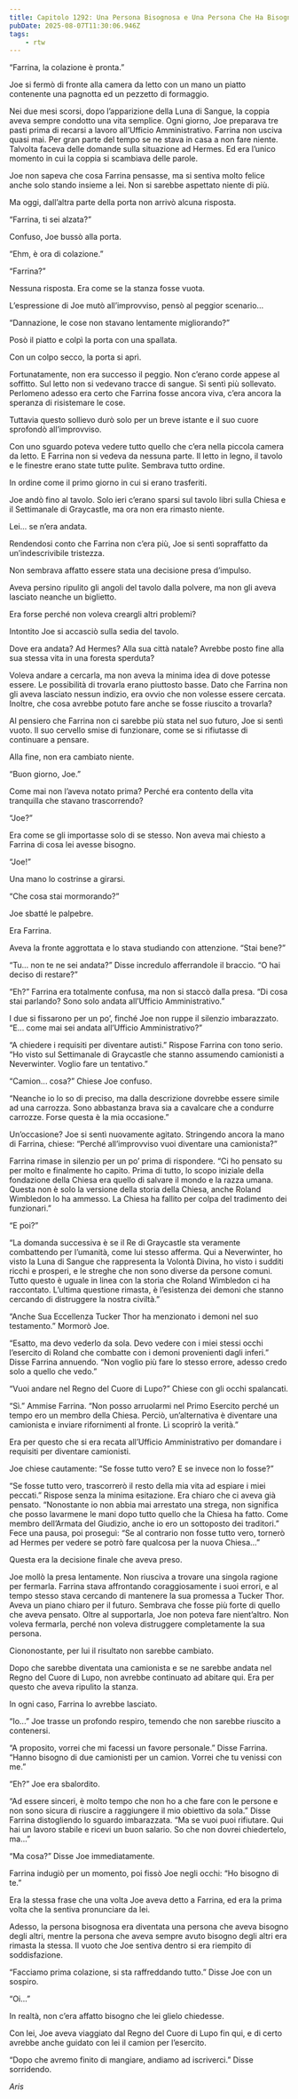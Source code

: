 ```yaml
---
title: Capitolo 1292: Una Persona Bisognosa e Una Persona Che Ha Bisogno
pubDate: 2025-08-07T11:30:06.946Z
tags:
    - rtw
---
```



“Farrina, la colazione è pronta.”


Joe si fermò di fronte alla camera da letto con un mano un piatto contenente una pagnotta ed un pezzetto di formaggio.


Nei due mesi scorsi, dopo l’apparizione della Luna di Sangue, la coppia aveva sempre condotto una vita semplice. Ogni giorno, Joe preparava tre pasti prima di recarsi a lavoro all’Ufficio Amministrativo. Farrina non usciva quasi mai. Per gran parte del tempo se ne stava in casa a non fare niente. Talvolta faceva delle domande sulla situazione ad Hermes. Ed era l’unico momento in cui la coppia si scambiava delle parole.


Joe non sapeva che cosa Farrina pensasse, ma si sentiva molto felice anche solo stando insieme a lei. Non si sarebbe aspettato niente di più.


Ma oggi, dall’altra parte della porta non arrivò alcuna risposta.


“Farrina, ti sei alzata?”


Confuso, Joe bussò alla porta.


“Ehm, è ora di colazione.”


“Farrina?”


Nessuna risposta. Era come se la stanza fosse vuota.


L’espressione di Joe mutò all’improvviso, pensò al peggior scenario...


“Dannazione, le cose non stavano lentamente migliorando?”


Posò il piatto e colpì la porta con una spallata.


Con un colpo secco, la porta si aprì.


Fortunatamente, non era successo il peggio. Non c’erano corde appese al soffitto. Sul letto non si vedevano tracce di sangue. Si sentì più sollevato. Perlomeno adesso era certo che Farrina fosse ancora viva, c’era ancora la speranza di risistemare le cose.


Tuttavia questo sollievo durò solo per un breve istante e il suo cuore sprofondò all’improvviso.


Con uno sguardo poteva vedere tutto quello che c’era nella piccola camera da letto. E Farrina non si vedeva da nessuna parte. Il letto in legno, il tavolo e le finestre erano state tutte pulite. Sembrava tutto ordine.


In ordine come il primo giorno in cui si erano trasferiti.


Joe andò fino al tavolo. Solo ieri c’erano sparsi sul tavolo libri sulla Chiesa e il Settimanale di Graycastle, ma ora non era rimasto niente.


Lei... se n’era andata.


Rendendosi conto che Farrina non c’era più, Joe si sentì sopraffatto da un’indescrivibile tristezza.


Non sembrava affatto essere stata una decisione presa d’impulso.


Aveva persino ripulito gli angoli del tavolo dalla polvere, ma non gli aveva lasciato neanche un biglietto.


Era forse perché non voleva creargli altri problemi?


Intontito Joe si accasciò sulla sedia del tavolo.


Dove era andata? Ad Hermes? Alla sua città natale? Avrebbe posto fine alla sua stessa vita in una foresta sperduta?


Voleva andare a cercarla, ma non aveva la minima idea di dove potesse essere. Le possibilità di trovarla erano piuttosto basse. Dato che Farrina non gli aveva lasciato nessun indizio, era ovvio che non volesse essere cercata. Inoltre, che cosa avrebbe potuto fare anche se fosse riuscito a trovarla?


Al pensiero che Farrina non ci sarebbe più stata nel suo futuro, Joe si sentì vuoto. Il suo cervello smise di funzionare, come se si rifiutasse di continuare a pensare.


Alla fine, non era cambiato niente.


“Buon giorno, Joe.”


Come mai non l’aveva notato prima? Perché era contento della vita tranquilla che stavano trascorrendo?


“Joe?”


Era come se gli importasse solo di se stesso. Non aveva mai chiesto a Farrina di cosa lei avesse bisogno.


“Joe!”


Una mano lo costrinse a girarsi.


“Che cosa stai mormorando?”


Joe sbatté le palpebre.


Era Farrina.


Aveva la fronte aggrottata e lo stava studiando con attenzione. “Stai bene?”


“Tu... non te ne sei andata?” Disse incredulo afferrandole il braccio. “O hai deciso di restare?”


“Eh?” Farrina era totalmente confusa, ma non si staccò dalla presa. “Di cosa stai parlando? Sono solo andata all’Ufficio Amministrativo.”


I due si fissarono per un po’, finché Joe non ruppe il silenzio imbarazzato. “E... come mai sei andata all’Ufficio Amministrativo?”


“A chiedere i requisiti per diventare autisti.” Rispose Farrina con tono serio. “Ho visto sul Settimanale di Graycastle che stanno assumendo camionisti a Neverwinter. Voglio fare un tentativo.”


“Camion... cosa?” Chiese Joe confuso.


“Neanche io lo so di preciso, ma dalla descrizione dovrebbe essere simile ad una carrozza. Sono abbastanza brava sia a cavalcare che a condurre carrozze. Forse questa è la mia occasione.”


Un’occasione? Joe si sentì nuovamente agitato. Stringendo ancora la mano di Farrina, chiese: “Perché all’improvviso vuoi diventare una camionista?”


Farrina rimase in silenzio per un po’ prima di rispondere. “Ci ho pensato su per molto e finalmente ho capito. Prima di tutto, lo scopo iniziale della fondazione della Chiesa era quello di salvare il mondo e la razza umana. Questa non è solo la versione della storia della Chiesa, anche Roland Wimbledon lo ha ammesso. La Chiesa ha fallito per colpa del tradimento dei funzionari.”


“E poi?”


“La domanda successiva è se il Re di Graycastle sta veramente combattendo per l’umanità, come lui stesso afferma. Qui a Neverwinter, ho visto la Luna di Sangue che rappresenta la Volontà Divina, ho visto i sudditi ricchi e prosperi, e le streghe che non sono diverse da persone comuni. Tutto questo è uguale in linea con la storia che Roland Wimbledon ci ha raccontato. L’ultima questione rimasta, è l’esistenza dei demoni che stanno cercando di distruggere la nostra civiltà.”


“Anche Sua Eccellenza Tucker Thor ha menzionato i demoni nel suo testamento.” Mormorò Joe.


“Esatto, ma devo vederlo da sola. Devo vedere con i miei stessi occhi l’esercito di Roland che combatte con i demoni provenienti dagli inferi.” Disse Farrina annuendo. “Non voglio più fare lo stesso errore, adesso credo solo a quello che vedo.”


“Vuoi andare nel Regno del Cuore di Lupo?” Chiese con gli occhi spalancati.


“Sì.” Ammise Farrina. “Non posso arruolarmi nel Primo Esercito perché un tempo ero un membro della Chiesa. Perciò, un’alternativa è diventare una camionista e inviare rifornimenti al fronte. Lì scoprirò la verità.”


Era per questo che si era recata all’Ufficio Amministrativo per domandare i requisiti per diventare camionisti.


Joe chiese cautamente: “Se fosse tutto vero? E se invece non lo fosse?”


“Se fosse tutto vero, trascorrerò il resto della mia vita ad espiare i miei peccati.” Rispose senza la minima esitazione. Era chiaro che ci aveva già pensato. “Nonostante io non abbia mai arrestato una strega, non significa che posso lavarmene le mani dopo tutto quello che la Chiesa ha fatto. Come membro dell’Armata del Giudizio, anche io ero un sottoposto dei traditori.” Fece una pausa, poi proseguì: “Se al contrario non fosse tutto vero, tornerò ad Hermes per vedere se potrò fare qualcosa per la nuova Chiesa...”


Questa era la decisione finale che aveva preso.


Joe mollò la presa lentamente. Non riusciva a trovare una singola ragione per fermarla. Farrina stava affrontando coraggiosamente i suoi errori, e al tempo stesso stava cercando di mantenere la sua promessa a Tucker Thor. Aveva un piano chiaro per il futuro. Sembrava che fosse più forte di quello che aveva pensato. Oltre al supportarla, Joe non poteva fare nient’altro. Non voleva fermarla, perché non voleva distruggere completamente la sua persona.


Ciononostante, per lui il risultato non sarebbe cambiato.


Dopo che sarebbe diventata una camionista e se ne sarebbe andata nel Regno del Cuore di Lupo, non avrebbe continuato ad abitare qui. Era per questo che aveva ripulito la stanza.


In ogni caso, Farrina lo avrebbe lasciato.


“Io...” Joe trasse un profondo respiro, temendo che non sarebbe riuscito a contenersi.


“A proposito, vorrei che mi facessi un favore personale.” Disse Farrina. “Hanno bisogno di due camionisti per un camion. Vorrei che tu venissi con me.”


“Eh?” Joe era sbalordito.


“Ad essere sinceri, è molto tempo che non ho a che fare con le persone e non sono sicura di riuscire a raggiungere il mio obiettivo da sola.” Disse Farrina distogliendo lo sguardo imbarazzata. “Ma se vuoi puoi rifiutare. Qui hai un lavoro stabile e ricevi un buon salario. So che non dovrei chiedertelo, ma...”


“Ma cosa?” Disse Joe immediatamente.


Farrina indugiò per un momento, poi fissò Joe negli occhi: “Ho bisogno di te.”


Era la stessa frase che una volta Joe aveva detto a Farrina, ed era la prima volta che la sentiva pronunciare da lei.


Adesso, la persona bisognosa era diventata una persona che aveva bisogno degli altri, mentre la persona che aveva sempre avuto bisogno degli altri era rimasta la stessa. Il vuoto che Joe sentiva dentro si era riempito di soddisfazione.


“Facciamo prima colazione, si sta raffreddando tutto.” Disse Joe con un sospiro.


“Oi...”


In realtà, non c’era affatto bisogno che lei glielo chiedesse.


Con lei, Joe aveva viaggiato dal Regno del Cuore di Lupo fin qui, e di certo avrebbe anche guidato con lei il camion per l’esercito.


“Dopo che avremo finito di mangiare, andiamo ad iscriverci.” Disse sorridendo.






<em>Aris</em>
                                


                                




